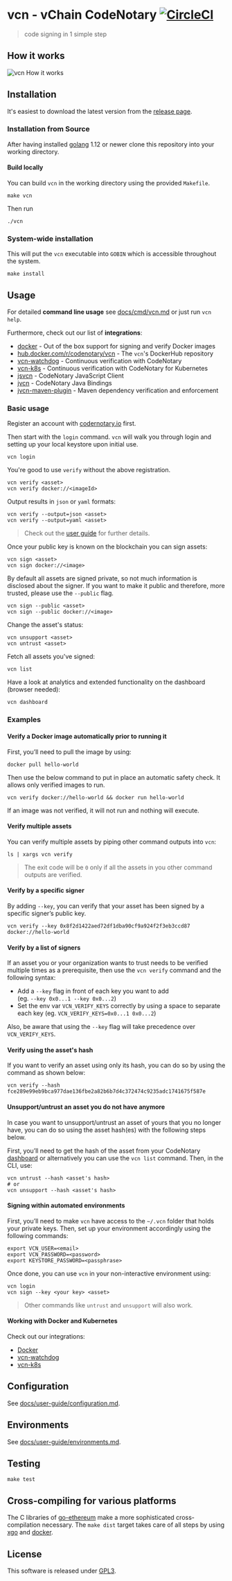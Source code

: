 # vcn - vChain CodeNotary [![CircleCI](https://circleci.com/gh/vchain-us/vcn.svg?style=svg)](https://circleci.com/gh/vchain-us/vcn)
> code signing in 1 simple step

## How it works
![vcn How it works](https://raw.githubusercontent.com/vchain-us/vcn/master/docs/vcn_hiwb.png "How it works")

## Installation

It's easiest to download the latest version from the [release page](
https://github.com/vchain-us/vcn/releases).

### Installation from Source

After having installed [golang](https://golang.org/doc/install) 1.12 or newer clone this 
repository into your working directory.

#### Build locally

You can build `vcn` in the working directory using the provided `Makefile`.

```
make vcn
```

Then run
```
./vcn
```

### System-wide installation

This will put the `vcn` executable into `GOBIN` which is
accessible throughout the system.

```
make install
```

## Usage

For detailed **command line usage** see [docs/cmd/vcn.md](docs/cmd/vcn.md) or just run `vcn help`.


Furthermore, check out our list of **integrations**:

* [docker](docs/DOCKERINTEGRATION.md) - Out of the box support for signing and verify Docker images
* [hub.docker.com/r/codenotary/vcn](https://hub.docker.com/r/codenotary/vcn) - The `vcn`'s DockerHub repository 
* [vcn-watchdog](https://github.com/vchain-us/vcn-watchdog) - Continuous verification with CodeNotary
* [vcn-k8s](https://github.com/vchain-us/vcn-k8s) - Continuous verification with CodeNotary for Kubernetes
* [jsvcn](https://github.com/vchain-us/jsvcn) - CodeNotary JavaScript Client
* [jvcn](https://github.com/vchain-us/jvcn) - CodeNotary Java Bindings
* [jvcn-maven-plugin](https://github.com/vchain-us/jvcn-maven-plugin) - Maven dependency verification and enforcement

### Basic usage

Register an account with [codernotary.io](https://codenotary.io) first.

Then start with the `login` command. `vcn` will walk you through login and setting up your local keystore upon initial use.
```
vcn login
```

You're good to use `verify` without the above registration.

```
vcn verify <asset>
vcn verify docker://<imageId>
```

Output results in `json` or `yaml` formats:
```
vcn verify --output=json <asset>
vcn verify --output=yaml <asset>
```
> Check out the [user guide](docs/user-guide/formatted-output.md) for further details.

Once your public key is known on the blockchain you can sign assets:

```
vcn sign <asset>
vcn sign docker://<image>
```

By default all assets are signed private, so not much information is disclosed about the signer. If you want to make it public and therefore, more trusted, please use the `--public` flag.

```
vcn sign --public <asset>
vcn sign --public docker://<image>
```

Change the asset's status:

```
vcn unsupport <asset>
vcn untrust <asset>
```

Fetch all assets you've signed:

```
vcn list
```

Have a look at analytics and extended functionality on the dashboard (browser needed):

```
vcn dashboard
```

### Examples

#### Verify a Docker image automatically prior to running it

First, you’ll need to pull the image by using: 

```
docker pull hello-world
```

Then use the below command to put in place an automatic safety check. It allows only verified images to run. 

```
vcn verify docker://hello-world && docker run hello-world
```
If an image was not verified, it will not run and nothing will execute. 


#### Verify multiple assets
You can verify multiple assets by piping other command outputs into `vcn`:
```
ls | xargs vcn verify
```
> The exit code will be `0` only if all the assets in you other command outputs are verified.

#### Verify by a specific signer
By adding `--key`, you can verify that your asset has been signed by a specific signer’s public key.

```
vcn verify --key 0x8f2d1422aed72df1dba90cf9a924f2f3eb3ccd87 docker://hello-world
```

#### Verify by a list of signers

If an asset you or your organization wants to trust needs to be verified multiple times as a prerequisite, then use the `vcn verify` command and the following syntax:


- Add a `--key` flag in front of each key you want to add  
(eg. `--key 0x0...1 --key 0x0...2`)
- Set the env var `VCN_VERIFY_KEYS` correctly by using a space to separate each key (eg. `VCN_VERIFY_KEYS=0x0...1 0x0...2`)

Also, be aware that using the `--key` flag will take precedence over `VCN_VERIFY_KEYS`.


#### Verify using the asset's hash

If you want to verify an asset using only its hash, you can do so by using the command as shown below:

```
vcn verify --hash fce289e99eb9bca977dae136fbe2a82b6b7d4c372474c9235adc1741675f587e
```

#### Unsupport/untrust an asset you do not have anymore

In case you want to unsupport/untrust an asset of yours that you no longer have, you can do so using the asset hash(es) with the following steps below.

First, you’ll need to get the hash of the asset from your CodeNotary [dashboard](https://dashboard.codenotary.io/) or alternatively you can use the `vcn list` command. Then, in the CLI, use:

```
vcn untrust --hash <asset's hash>
# or 
vcn unsupport --hash <asset's hash>
```

#### Signing within automated environments

First, you’ll need to make `vcn` have access to the `~/.vcn` folder that holds your private keys.
Then, set up your environment accordingly using the following commands:
```
export VCN_USER=<email>
export VCN_PASSWORD=<password>
export KEYSTORE_PASSWORD=<passphrase>
```

Once done, you can use `vcn` in your non-interactive environment using:

```
vcn login
vcn sign --key <your key> <asset>
```
> Other commands like `untrust` and `unsupport` will also work.


#### Working with Docker and Kubernetes

Check out our integrations:

* [Docker](docs/DOCKERINTEGRATION.md)
* [vcn-watchdog](https://github.com/vchain-us/vcn-watchdog)
* [vcn-k8s](https://github.com/vchain-us/vcn-k8s)


## Configuration
See [docs/user-guide/configuration.md](docs/user-guide/configuration.md).

## Environments
See [docs/user-guide/environments.md](docs/user-guide/environments.md).

## Testing
```
make test
```

## Cross-compiling for various platforms

The C libraries of [go-ethereum](https://github.com/ethereum/go-ethereum) make a more sophisticated cross-compilation
necessary. 
The `make dist` target takes care of all steps by using [xgo](https://github.com/techknowlogick/xgo) and [docker](https://github.com/docker). 

## License

This software is released under [GPL3](https://www.gnu.org/licenses/gpl-3.0.en.html).
